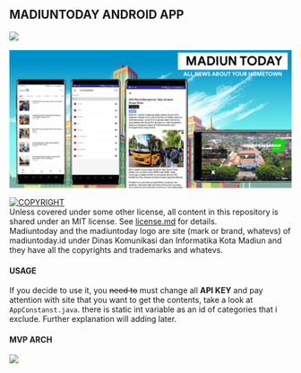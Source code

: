 ## MADIUNTODAY ANDROID APP

[<img src="https://cdn.rawgit.com/steverichey/google-play-badge-svg/master/img/id_get.svg" width="20%">](https://play.google.com/store/apps/details?id=net.winnerawan.madiun)


[<img src="./art/art.jpg">](./art/art.jpg)

[![COPYRIGHT](https://img.shields.io/badge/LICENSE%20-MIT-green.svg)](./license.md) <br />
Unless covered under some other license, all content in this repository is shared under an MIT license. See [license.md](./license.md) for details.<br/>
Madiuntoday and the madiuntoday logo are site (mark or brand, whatevs) of madiuntoday.id under Dinas Komunikasi dan Informatika Kota Madiun and they have all the copyrights and trademarks and whatevs.
[]()

#### USAGE
If you decide to use it, you ~~need to~~ must change all **API KEY** and pay attention with site that you want to get the contents, take a look at ``` AppConstanst.java```. there is static int variable as an id of categories that i exclude. Further explanation will adding later.
#### MVP ARCH
[<img src="https://camo.githubusercontent.com/b6d28b8dca9127b5cf6cc5ebba7f0099c53946ab/68747470733a2f2f6a616e69736861722e6769746875622e696f2f696d616765732f6d76702d6170702d706963732f6d76702d617263682e706e67">](https://github.com/MindorksOpenSource/android-mvp-architecture)
